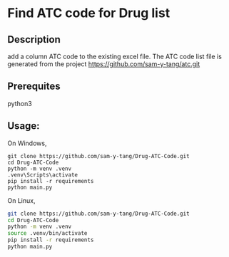 # Find ATC code for Drug list

## Description

add a column ATC code to the existing excel file.
The ATC code list file is generated from the project https://github.com/sam-y-tang/atc.git

## Prerequites

python3

## Usage:

On Windows,

```dos
git clone https://github.com/sam-y-tang/Drug-ATC-Code.git
cd Drug-ATC-Code
python -m venv .venv
.venv\Scripts\activate
pip install -r requirements
python main.py
```

On Linux,

```bash
git clone https://github.com/sam-y-tang/Drug-ATC-Code.git
cd Drug-ATC-Code
python -m venv .venv
source .venv/bin/activate
pip install -r requirements
python main.py
```
